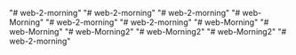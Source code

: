 "# web-2-morning" 
"# web-2-morning" 
"# web-2-morning" 
"# web-Morning" 
"# web-2-morning" 
"# web-2-morning" 
"# web-Morning" 
"# web-Morning" 
"# web-Morning2" 
"# web-Morning2" 
"# web-Morning2" 
"# web-2-morning" 
